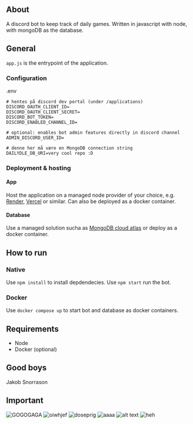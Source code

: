 ## About

A discord bot to keep track of daily games.
Written in javascript with node, with mongoDB as the database.

## General

`app.js` is the entrypoint of the application.

### Configuration

.env

```.env
# hentes på discord dev portal (under /applications)
DISCORD_OAUTH_CLIENT_ID=
DISCORD_OAUTH_CLIENT_SECRET=
DISCORD_BOT_TOKEN=
DISCORD_ENABLED_CHANNEL_ID=

# optional: enables bot admin features directly in discord channel
ADMIN_DISCORD_USER_ID=

# denne her må være en MongoDB connection string
DAILYDLE_DB_URI=very cool repo :D
```

### Deployment & hosting

#### App

Host the application on a managed node provider of your choice, e.g. [Render](https://render.com/), [Vercel](https://vercel.com/) or similar. Can also be deployed as a docker container.

#### Database

Use a managed solution sucha as [MongoDB cloud atlas](https://www.mongodb.com/cloud/atlas/register) or deploy as a docker container.

## How to run

### Native

Use `npm install` to install depdendecies.
Use `npm start` run the bot.

### Docker

Use `docker compose up` to start bot and database as docker containers.

## Requirements

- Node
- Docker (optional)

## Good boys

Jakob Snorrason

## Important

![GOGOGAGA](https://preview.redd.it/0za8b7dxvjjc1.png?auto=webp&s=d9a37170213f061f85092018180fec1ae978c603)
![oiwhjef](https://preview.redd.it/y695104kc2kc1.jpeg?auto=webp&s=d5c3fbc971b3dffa7d6e98175552a0b769b59abe)
![doseprig](https://preview.redd.it/5b5vnwrqw7ic1.jpeg?auto=webp&s=967571fcd4820526b1aab7a791b8645f43b6eee0)
![aaaa](https://preview.redd.it/4h20trvx6rjc1.jpeg?auto=webp&s=5efa36a08d5aed6e50948c13ca4e68a15097aa60)
![alt text](https://encrypted-tbn0.gstatic.com/images?q=tbn:ANd9GcQpqco1WRNZ8asCn0qcNHARzEAjGltEeC0_LuRR0qaQQw&s)
![heh](https://preview.redd.it/gpmdbeztdsjc1.jpeg?width=1170&format=pjpg&auto=webp&s=f450cabd2af040ae594d285747e96c4863809048)
